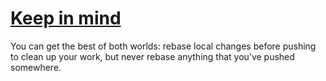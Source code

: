 # [Keep in mind](https://git-scm.com/book/en/v2/Git-Branching-Rebasing#_merge_rebase_work)

You can get the best of both worlds: rebase local changes before pushing to clean up your work, but never rebase anything that you’ve pushed somewhere.


